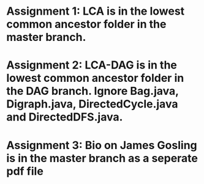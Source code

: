 # Assignment 1: LCA is in the lowest common ancestor folder in the master branch. 
# Assignment 2: LCA-DAG is in the lowest common ancestor folder in the DAG branch. Ignore Bag.java, Digraph.java, DirectedCycle.java and DirectedDFS.java.
# Assignment 3: Bio on James Gosling is in the master branch as a seperate pdf file

